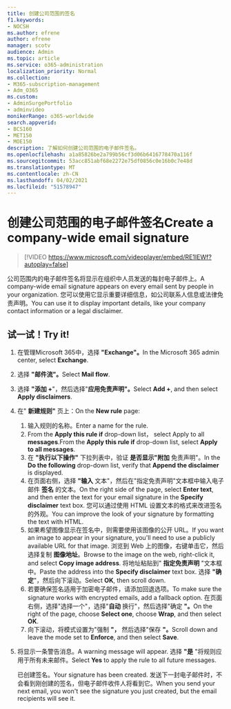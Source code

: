 ```yaml
---
title: 创建公司范围的签名
f1.keywords:
- NOCSH
ms.author: efrene
author: efrene
manager: scotv
audience: Admin
ms.topic: article
ms.service: o365-administration
localization_priority: Normal
ms.collection:
- M365-subscription-management
- Adm_O365
ms.custom:
- AdminSurgePortfolio
- adminvideo
monikerRange: o365-worldwide
search.appverid:
- BCS160
- MET150
- MOE150
description: 了解如何创建公司范围的电子邮件签名。
ms.openlocfilehash: a1a85826be2a799b56cf3d06b6416778470a116f
ms.sourcegitcommit: 53acc851abf68e2272e75df0856c0e16b0c7e48d
ms.translationtype: MT
ms.contentlocale: zh-CN
ms.lasthandoff: 04/02/2021
ms.locfileid: "51578947"
---
```

# <a name="create-a-company-wide-email-signature"></a><span data-ttu-id="dbab1-103">创建公司范围的电子邮件签名</span><span class="sxs-lookup"><span data-stu-id="dbab1-103">Create a company-wide email signature</span></span>

> [!VIDEO https://www.microsoft.com/videoplayer/embed/RE1IEWf?autoplay=false]

<span data-ttu-id="dbab1-104">公司范围内的电子邮件签名将显示在组织中人员发送的每封电子邮件上。</span><span class="sxs-lookup"><span data-stu-id="dbab1-104">A company-wide email signature appears on every email sent by people in your organization.</span></span> <span data-ttu-id="dbab1-105">您可以使用它显示重要详细信息，如公司联系人信息或法律免责声明。</span><span class="sxs-lookup"><span data-stu-id="dbab1-105">You can use it to display important details, like your company contact information or a legal disclaimer.</span></span> 

## <a name="try-it"></a><span data-ttu-id="dbab1-106">试一试！</span><span class="sxs-lookup"><span data-stu-id="dbab1-106">Try it!</span></span>

1. <span data-ttu-id="dbab1-107">在管理Microsoft 365中，选择 **"Exchange"。**</span><span class="sxs-lookup"><span data-stu-id="dbab1-107">In the Microsoft 365 admin center, select **Exchange**.</span></span>
1. <span data-ttu-id="dbab1-108">选择 **"邮件流"。**</span><span class="sxs-lookup"><span data-stu-id="dbab1-108">Select **Mail flow**.</span></span>
1. <span data-ttu-id="dbab1-109">选择 **"添加 +**"，然后选择"**应用免责声明"。**</span><span class="sxs-lookup"><span data-stu-id="dbab1-109">Select **Add +**, and then select **Apply disclaimers**.</span></span>
1. <span data-ttu-id="dbab1-110">在" **新建规则"** 页上：</span><span class="sxs-lookup"><span data-stu-id="dbab1-110">On the **New rule** page:</span></span>
    1. <span data-ttu-id="dbab1-111">输入规则的名称。</span><span class="sxs-lookup"><span data-stu-id="dbab1-111">Enter a name for the rule.</span></span>
    1. <span data-ttu-id="dbab1-112">From the **Apply this rule if** drop-down list， select Apply to all **messages**.</span><span class="sxs-lookup"><span data-stu-id="dbab1-112">From the **Apply this rule if** drop-down list, select **Apply to all messages**.</span></span>
    1. <span data-ttu-id="dbab1-113">在 **"执行以下操作"** 下拉列表中，验证 **是否显示"附加** 免责声明"。</span><span class="sxs-lookup"><span data-stu-id="dbab1-113">In the **Do the following** drop-down list, verify that **Append the disclaimer** is displayed.</span></span>
    1. <span data-ttu-id="dbab1-114">在页面右侧，选择 **"输入** 文本"，然后在"指定免责声明"文本框中输入电子邮件 **签名** 的文本。</span><span class="sxs-lookup"><span data-stu-id="dbab1-114">On the right side of the page, select **Enter text**, and then enter the text for your email signature in the **Specify disclaimer** text box.</span></span> <span data-ttu-id="dbab1-115">您可以通过使用 HTML 设置文本的格式来改进签名的外观。</span><span class="sxs-lookup"><span data-stu-id="dbab1-115">You can improve the look of your signature by formatting the text with HTML.</span></span>
    1. <span data-ttu-id="dbab1-116">如果希望图像显示在签名中，则需要使用该图像的公开 URL。</span><span class="sxs-lookup"><span data-stu-id="dbab1-116">If you want an image to appear in your signature, you'll need to use a publicly available URL for that image.</span></span> <span data-ttu-id="dbab1-117">浏览到 Web 上的图像，右键单击它，然后选择复制 **图像地址**。</span><span class="sxs-lookup"><span data-stu-id="dbab1-117">Browse to the image on the web, right-click it, and select **Copy image address**.</span></span> <span data-ttu-id="dbab1-118">将地址粘贴到" **指定免责声明** "文本框中。</span><span class="sxs-lookup"><span data-stu-id="dbab1-118">Paste the address into the **Specify disclaimer** text box.</span></span> <span data-ttu-id="dbab1-119">选择 **"确定**"，然后向下滚动。</span><span class="sxs-lookup"><span data-stu-id="dbab1-119">Select **OK**, then scroll down.</span></span>
    1. <span data-ttu-id="dbab1-120">若要确保签名适用于加密电子邮件，请添加回退选项。</span><span class="sxs-lookup"><span data-stu-id="dbab1-120">To make sure the signature works with encrypted emails, add a fallback option.</span></span> <span data-ttu-id="dbab1-121">在页面右侧，选择"选择一个"，选择"**自动** 换行"，然后选择"确定 **"。**</span><span class="sxs-lookup"><span data-stu-id="dbab1-121">On the right of the page, choose **Select one**, choose **Wrap**, and then select **OK**.</span></span>
    1. <span data-ttu-id="dbab1-122">向下滚动，将模式设置为"强制 **"，** 然后选择"保存 **"。**</span><span class="sxs-lookup"><span data-stu-id="dbab1-122">Scroll down and leave the mode set to **Enforce**, and then select **Save**.</span></span>
1. <span data-ttu-id="dbab1-123">将显示一条警告消息。</span><span class="sxs-lookup"><span data-stu-id="dbab1-123">A warning message will appear.</span></span> <span data-ttu-id="dbab1-124">选择 **"是** "将规则应用于所有未来邮件。</span><span class="sxs-lookup"><span data-stu-id="dbab1-124">Select **Yes** to apply the rule to all future messages.</span></span>

    <span data-ttu-id="dbab1-125">已创建签名。</span><span class="sxs-lookup"><span data-stu-id="dbab1-125">Your signature has been created.</span></span> <span data-ttu-id="dbab1-126">发送下一封电子邮件时，不会看到刚创建的签名，但电子邮件收件人将看到它。</span><span class="sxs-lookup"><span data-stu-id="dbab1-126">When you send your next email, you won't see the signature you just created, but the email recipients will see it.</span></span>